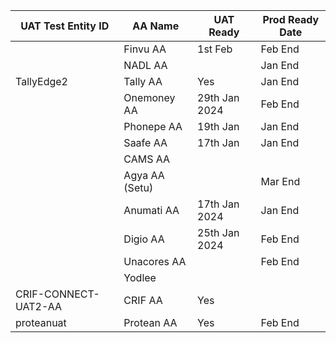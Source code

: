 | UAT Test Entity ID    | AA Name          | UAT Ready | Prod Ready Date |
|------------------|------------------|-----------|------------------|
|   | Finvu AA         | 1st Feb       | Feb End          |
|                  | NADL AA          |        | Jan End          |
|              TallyEdge2    | Tally AA         |    Yes       | Jan End          |
|                  | Onemoney AA      | 29th Jan 2024          | Feb End          |
|                  | Phonepe AA       | 19th Jan          | Jan End          |
|                  | Saafe AA         |17th Jan           | Jan End          |
|                  | CAMS AA          |           |                  |
|                  | Agya AA (Setu)   |           |  Mar End                |
|                  | Anumati AA       |    17th Jan 2024    | Jan End          |
|                  | Digio AA         |  25th Jan 2024         | Feb End          |
|                  | Unacores AA      |           | Feb End          |
|                  | Yodlee           |           |                  |
|             CRIF-CONNECT-UAT2-AA     | CRIF AA          |      Yes     |                  |
|         proteanuat         | Protean AA       | Yes         | Feb End          |
